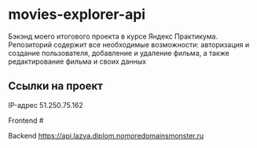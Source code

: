 # movies-explorer-api
Бэкэнд моего итогового проекта в курсе Яндекс Практикума. Репозиторий содержит все необходимые возможности: авторизация и создание пользователя, добавление и удаление фильма, а также редактирование фильма и своих данных

## Ссылки на проект

IP-адрес 51.250.75.162

Frontend #

Backend https://api.lazya.diplom.nomoredomainsmonster.ru
